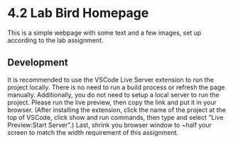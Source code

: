 # 4.2 Lab Bird Homepage

This is a simple webpage with some text and a few images, set up according to the lab assignment.

## Development

It is recommended to use the VSCode Live Server extension to run the project
locally. There is no need to run a build process or refresh the page manually. Additionally,
you do not need to setup a local server to run the project. Please run the live preview,
then copy the link and put it in your browser. (After installing the extension, click the name of the 
project at the top of VSCode, click show and run commands, then type and select "Live Preview:Start Server".) 
Last, shrink you browser window to ~half your screen to match the width requirement of this assignment.
